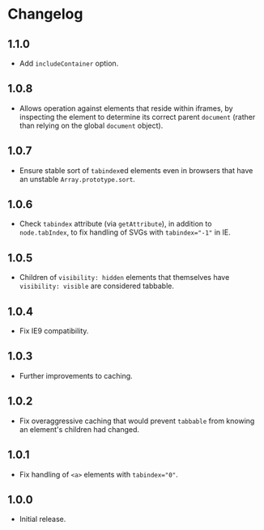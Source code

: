 # Changelog

## 1.1.0

- Add `includeContainer` option.

## 1.0.8

- Allows operation against elements that reside within iframes, by inspecting the element to determine its correct parent `document` (rather than relying on the global `document` object).

## 1.0.7

- Ensure stable sort of `tabindex`ed elements even in browsers that have an unstable `Array.prototype.sort`.

## 1.0.6

- Check `tabindex` attribute (via `getAttribute`), in addition to `node.tabIndex`, to fix handling of SVGs with `tabindex="-1"` in IE.

## 1.0.5

- Children of `visibility: hidden` elements that themselves have `visibility: visible` are considered tabbable.

## 1.0.4

- Fix IE9 compatibility.

## 1.0.3

- Further improvements to caching.

## 1.0.2

- Fix overaggressive caching that would prevent `tabbable` from knowing an element's children had changed.

## 1.0.1

- Fix handling of `<a>` elements with `tabindex="0"`.

## 1.0.0

- Initial release.
